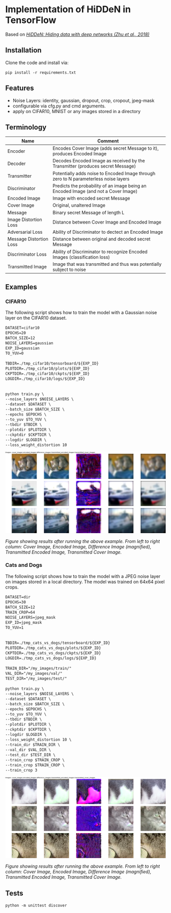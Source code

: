 # Implementation of HiDDeN in TensorFlow

Based on [_HiDDeN: Hiding data with deep networks (Zhu et al., 2018)_](https://arxiv.org/pdf/1807.09937)


## Installation

Clone the code and install via:

```
pip install -r requirements.txt
```

## Features

- Noise Layers: identity, gaussian, dropout, crop, cropout, jpeg-mask
- configurable via cfg.py and cmd arguments.
- apply on CIFAR10, MNIST or any images stored in a directory


## Terminology

| Name | Comment |
-------|----------|
| Encoder | Encodes Cover Image (adds secret Message to it), produces Encoded Image
| Decoder | Decodes Encoded Image as received by the Transmitter  (produces secret Message)
| Transmitter |  Potentially adds noise to Encoded Image through zero to N parameterless noise layers
| Discriminator | Predicts the probability of an image being an Encoded Image (and not a Cover Image)
| Encoded Image |  Image with encoded secret Message
| Cover Image | Original, unaltered Image
| Message | Binary secret Message of length L 
| Image Distortion Loss |  Distance between Cover Image and Encoded Image
| Adversarial Loss |  Ability of Discriminator to dectect an Encoded Image
| Message Distortion Loss | Distance between original and decoded secret Message
| Discriminator Loss | Ability of Discriminator to recognize Encoded Images (classification loss)
| Transmitted Image | Image that was transmitted and thus was potentially subject to noise

## Examples

### CIFAR10

The following script shows how to train the model with a Gaussian noise layer on the CIFAR10 dataset.

```
DATASET=cifar10
EPOCHS=20
BATCH_SIZE=12
NOISE_LAYERS=gaussian
EXP_ID=gaussian
TO_YUV=0

TBDIR=./tmp_cifar10/tensorboard/${EXP_ID}
PLOTDIR=./tmp_cifar10/plots/${EXP_ID}
CKPTDIR=./tmp_cifar10/ckpts/${EXP_ID}
LOGDIR=./tmp_cifar10/logs/${EXP_ID}


python train.py \
--noise_layers $NOISE_LAYERS \
--dataset $DATASET \
--batch_size $BATCH_SIZE \
--epochs $EPOCHS \
--to_yuv $TO_YUV \
--tbdir $TBDIR \
--plotdir $PLOTDIR \
--ckptdir $CKPTDIR \
--logdir $LOGDIR \
--loss_weight_distortion 10
```

![image](./figures/examples_cifar10_gaussian.png)

*Figure showing results after running the above example. From left to right column: Cover Image, Encoded Image, Difference Image (magnified), Transmitted Encoded Image, Transmitted Cover Image.*


### Cats and Dogs

The following script shows how to train the model with a JPEG noise layer on images stored in a local directory. The model was trained on 64x64 pixel crops.

```
DATASET=dir
EPOCHS=30
BATCH_SIZE=12
TRAIN_CROP=64
NOISE_LAYERS=jpeg_mask
EXP_ID=jpeg_mask
TO_YUV=1


TBDIR=./tmp_cats_vs_dogs/tensorboard/${EXP_ID}
PLOTDIR=./tmp_cats_vs_dogs/plots/${EXP_ID}
CKPTDIR=./tmp_cats_vs_dogs/ckpts/${EXP_ID}
LOGDIR=./tmp_cats_vs_dogs/logs/${EXP_ID}

TRAIN_DIR="/my_images/train/"
VAL_DIR="/my_images/val/"
TEST_DIR="/my_images/test/"

python train.py \
--noise_layers $NOISE_LAYERS \
--dataset $DATASET \
--batch_size $BATCH_SIZE \
--epochs $EPOCHS \
--to_yuv $TO_YUV \
--tbdir $TBDIR \
--plotdir $PLOTDIR \
--ckptdir $CKPTDIR \
--logdir $LOGDIR \
--loss_weight_distortion 10 \
--train_dir $TRAIN_DIR \
--val_dir $VAL_DIR \
--test_dir $TEST_DIR \
--train_crop $TRAIN_CROP \
--train_crop $TRAIN_CROP \
--train_crop 3
```

![image](./figures/examples_cats_vs_dogs_jpeg_mask.png)

*Figure showing results after running the above example. From left to right column: Cover Image, Encoded Image, Difference Image (magnified), Transmitted Encoded Image, Transmitted Cover Image.*

## Tests

```
python -m unittest discover
```